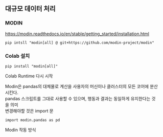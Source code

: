 ## 대규모 데이터 처리
### MODIN
https://modin.readthedocs.io/en/stable/getting_started/installation.html  
```
pip intsll "modin[all] @ git+https://github.com/modin-project/modin"
```
### Colab 설치
```
pip install "modin[all]"
```

Colab Runtime 다시 시작

Modin은 pandas의 대체물로 계산을 사용자의 머신이나 클러스터의 모든 코어에 분산 시킨다.  
pandas 스크립트를 그대로 사용할 수 있으며, 행동과 결과는 동일하게 유지한다는 것을 의미  
변경해야할 것은 import 문

```
import modin.pandas as pd
```

Modin 작동 방식
